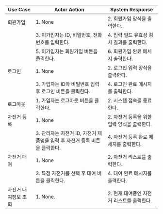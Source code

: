 | Use Case | Actor Action | System Response |
| --- | --- | --- |
| 회원가입 | 1. None | 2. 회원가입 양식을 출력한다. |
|  | 3. 미가입자는 ID, 비밀번호, 전화번호를 입력한다. | 4. 입력 필드 유효성 검사 결과를 출력한다. |
|  | 5. 미가입자는 회원가입 버튼을 클릭한다. | 6. 회원가입 완료 메세지 출력한다. |
| 로그인 | 1. None | 2. 로그인 입력 양식을 출력한다. |
|  | 3. 가입자는 ID와 비밀번호 입력 후 로그인 버튼을 클릭한다. | 4. 로그인 완료 메시지를 출력한다. |
| 로그아웃 | 1. 가입자는 로그아웃 버튼을 클릭한다. | 2. 시스템 접속을 종료한다. |
| 자전거 등록 | 1. None | 2. 자전거 등록을 위한 입력 양식을 출력한다. |
|  | 3. 관리자는 자전거 ID, 자전거 제품명을 입력 후 자전거 등록 버튼을 클릭한다. | 4. 자전거 등록 완료 메세지를 출력한다. |
| 자전거 대여 | 1. None | 2. 자전거 리스트를 출력한다. |
|  | 3. 특정 자전거를 선택 후 대여 버튼을 클릭한다. | 4. 대여 완료 메시지를 출력한다. |
| 자전거 대여정보 조회 | 1. None. | 2. 현재 대여중인 자전거 리스트를 출력한다. |